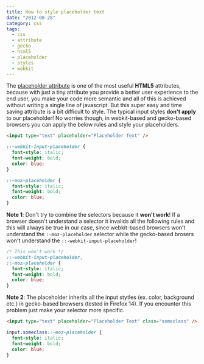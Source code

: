 ```yaml
---
title: How to style placeholder text
date: "2012-08-28"
category: css
tags:
  - css
  - attribute
  - gecko
  - html5
  - placeholder
  - styles
  - webkit
---
```


The [placeholder attribute](http://www.w3.org/TR/html5/common-input-element-attributes.html#the-placeholder-attribute "The placeholder attribute") is one of the most useful **HTML5** attributes, because with just a tiny attribute you provide a better user experience to the end user, you make your code more semantic and all of this is achieved without writing a single line of javascript. But this super easy and time saving attribute is a bit difficult to style. The typical input styles **don't apply** to our placeholder! No worries though, in webkit-based and gecko-based browsers you can apply the below rules and style your placeholders.

```html
<input type="text" placeholder="Placeholder Text" />
```

```css
::-webkit-input-placeholder {
  font-style: italic;
  font-weight: bold;
  color: blue;
}

::-moz-placeholder {
  font-style: italic;
  font-weight: bold;
  color: blue;
}
```

**Note 1**: Don't try to combine the selectors because it **won't work**! If a browser doesn't understand a selector it invalids all the following rules and this will always be true in our case, since webkit-based browsers won't understand the `:-moz-placeholder` selector while the gecko-based brosers won't understand the `::-webkit-input-placeholder`!

```css
/* This won't work */
::-webkit-input-placeholder,
::-moz-placeholder {
  font-style: italic;
  font-weight: bold;
  color: blue;
}
```

**Note 2**: The placeholder inherits all the input stytles (ex. color, background etc.) in gecko-based browsers (tested in Firefox 14). If you encounter this problem just make your selector more specific.

```html
<input type="text" placeholder="Placeholder Text" class="someclass" />
```

```css
input.someclass::-moz-placeholder {
  font-style: italic;
  font-weight: bold;
  color: blue;
}
```

